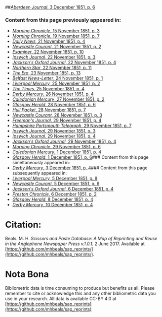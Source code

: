 ##[*Aberdeen Journal*, 3 December 1851, p. 6](https://mhbeals.github.io/sap_html/Aberdeen-Journal/Aberdeen-Journal-3-December-1851-p-6)

### Content from this page previously appeared in:
+ [*Morning Chronicle*, 15 November 1851, p. 3](https://mhbeals.github.io/sap_html/Morning-Chronicle/Morning-Chronicle-15-November-1851-p-3)
+ [*Morning Chronicle*, 19 November 1851, p. 7](https://mhbeals.github.io/sap_html/Morning-Chronicle/Morning-Chronicle-19-November-1851-p-7)
+ [*Daily News*, 21 November 1851, p. 4](https://mhbeals.github.io/sap_html/Daily-News/Daily-News-21-November-1851-p-4)
+ [*Newcastle Courant*, 21 November 1851, p. 2](https://mhbeals.github.io/sap_html/Newcastle-Courant/Newcastle-Courant-21-November-1851-p-2)
+ [*Examiner*, 22 November 1851, p. 10](https://mhbeals.github.io/sap_html/Examiner/Examiner-22-November-1851-p-10)
+ [*Ipswich Journal*, 22 November 1851, p. 3](https://mhbeals.github.io/sap_html/Ipswich-Journal/Ipswich-Journal-22-November-1851-p-3)
+ [*Jackson's Oxford Journal*, 22 November 1851, p. 4](https://mhbeals.github.io/sap_html/Jackson's-Oxford-Journal/Jackson's-Oxford-Journal-22-November-1851-p-4)
+ [*Northern Star*, 22 November 1851, p. 11](https://mhbeals.github.io/sap_html/Northern-Star/Northern-Star-22-November-1851-p-11)
+ [*The Era*, 23 November 1851, p. 13](https://mhbeals.github.io/sap_html/The-Era/The-Era-23-November-1851-p-13)
+ [*Belfast News-Letter*, 24 November 1851, p. 1](https://mhbeals.github.io/sap_html/Belfast-News-Letter/Belfast-News-Letter-24-November-1851-p-1)
+ [*Liverpool Mercury*, 25 November 1851, p. 2](https://mhbeals.github.io/sap_html/Liverpool-Mercury/Liverpool-Mercury-25-November-1851-p-2)
+ [*The Times*, 25 November 1851, p. 4](https://mhbeals.github.io/sap_html/The-Times/The-Times-25-November-1851-p-4)
+ [*Derby Mercury*, 26 November 1851, p. 4](https://mhbeals.github.io/sap_html/Derby-Mercury/Derby-Mercury-26-November-1851-p-4)
+ [*Caledonian Mercury*, 27 November 1851, p. 2](https://mhbeals.github.io/sap_html/Caledonian-Mercury/Caledonian-Mercury-27-November-1851-p-2)
+ [*Glasgow Herald*, 28 November 1851, p. 6](https://mhbeals.github.io/sap_html/Glasgow-Herald/Glasgow-Herald-28-November-1851-p-6)
+ [*Hull Packet*, 28 November 1851, p. 7](https://mhbeals.github.io/sap_html/Hull-Packet/Hull-Packet-28-November-1851-p-7)
+ [*Newcastle Courant*, 28 November 1851, p. 3](https://mhbeals.github.io/sap_html/Newcastle-Courant/Newcastle-Courant-28-November-1851-p-3)
+ [*Freeman's Journal*, 29 November 1851, p. 4](https://mhbeals.github.io/sap_html/Freeman's-Journal/Freeman's-Journal-29-November-1851-p-4)
+ [*Hampshire Portsmouth Telegraph*, 29 November 1851, p. 7](https://mhbeals.github.io/sap_html/Hampshire-Portsmouth-Telegraph/Hampshire-Portsmouth-Telegraph-29-November-1851-p-7)
+ [*Ipswich Journal*, 29 November 1851, p. 3](https://mhbeals.github.io/sap_html/Ipswich-Journal/Ipswich-Journal-29-November-1851-p-3)
+ [*Ipswich Journal*, 29 November 1851, p. 4](https://mhbeals.github.io/sap_html/Ipswich-Journal/Ipswich-Journal-29-November-1851-p-4)
+ [*Jackson's Oxford Journal*, 29 November 1851, p. 4](https://mhbeals.github.io/sap_html/Jackson's-Oxford-Journal/Jackson's-Oxford-Journal-29-November-1851-p-4)
+ [*Morning Chronicle*, 29 November 1851, p. 6](https://mhbeals.github.io/sap_html/Morning-Chronicle/Morning-Chronicle-29-November-1851-p-6)
+ [*Caledonian Mercury*, 1 December 1851, p. 4](https://mhbeals.github.io/sap_html/Caledonian-Mercury/Caledonian-Mercury-1-December-1851-p-4)
+ [*Glasgow Herald*, 1 December 1851, p. 6](https://mhbeals.github.io/sap_html/Glasgow-Herald/Glasgow-Herald-1-December-1851-p-6)### Content from this page simeltaneously appeared in:
+ [*Derby Mercury*, 3 December 1851, p. 4](https://mhbeals.github.io/sap_html/Derby-Mercury/Derby-Mercury-3-December-1851-p-4)### Content from this page subsequently appeared in:
+ [*Liverpool Mercury*, 5 December 1851, p. 8](https://mhbeals.github.io/sap_html/Liverpool-Mercury/Liverpool-Mercury-5-December-1851-p-8)
+ [*Newcastle Courant*, 5 December 1851, p. 6](https://mhbeals.github.io/sap_html/Newcastle-Courant/Newcastle-Courant-5-December-1851-p-6)
+ [*Jackson's Oxford Journal*, 6 December 1851, p. 4](https://mhbeals.github.io/sap_html/Jackson's-Oxford-Journal/Jackson's-Oxford-Journal-6-December-1851-p-4)
+ [*Preston Chronicle*, 6 December 1851, p. 2](https://mhbeals.github.io/sap_html/Preston-Chronicle/Preston-Chronicle-6-December-1851-p-2)
+ [*Glasgow Herald*, 8 December 1851, p. 4](https://mhbeals.github.io/sap_html/Glasgow-Herald/Glasgow-Herald-8-December-1851-p-4)
+ [*Derby Mercury*, 10 December 1851, p. 4](https://mhbeals.github.io/sap_html/Derby-Mercury/Derby-Mercury-10-December-1851-p-4)
                    
# Citation: 

Beals. M. H. *Scissors and Paste Database: A Map of Reprinting and Reuse in the Anglophone Newspaper Press v.1.0.1.* 2 June 2017. Available at [https://github.com/mhbeals/sap_reprints/](https://github.com/mhbeals/sap_reprints/). 
                    
# Nota Bona

Bibliometric data is time consuming to produce but benefits us all. Please remember to cite or acknowledge this and any other bibliometric data you use in your research. All data is available CC-BY 4.0 at [https://github.com/mhbeals/sap_reprints](https://github.com/mhbeals/sap_reprints)